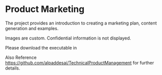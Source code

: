 # Product Marketing

The project provides an introduction to creating a marketing plan, content generation and examples.

Images are custom. Confidential information is not displayed.

Please download the executable in 
























Also Reference https://github.com/alpaddesai/TechnicalProductManagement for further details.
